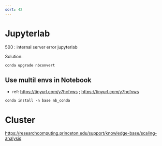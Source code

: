 ```yaml
---
sort: 42
---
```


# Jupyterlab

500 : internal server error jupyterlab

Solution:
```shell
conda upgrade nbconvert 
```

## Use multil envs in Notebook
- ref: https://tinyurl.com/y7hcfvws ;  https://tinyurl.com/y7hcfvws

```
conda install -n base nb_conda
```



# Cluster

https://researchcomputing.princeton.edu/support/knowledge-base/scaling-analysis

